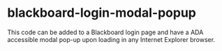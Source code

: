 # blackboard-login-modal-popup
This code can be added to a Blackboard login page and have a ADA accessible modal pop-up upon loading in any Internet Explorer browser.

